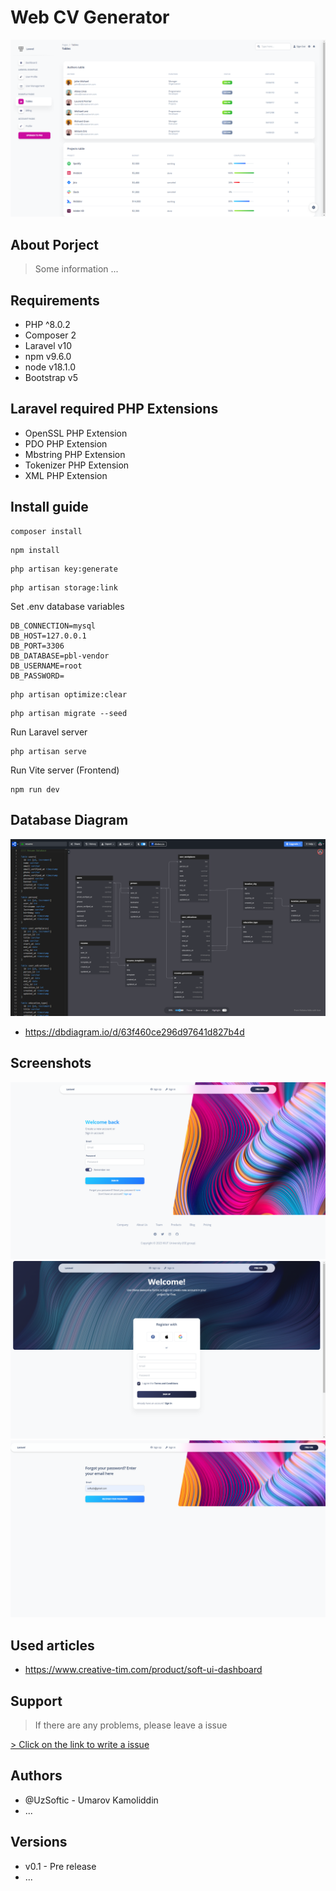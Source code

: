 # Web CV Generator

![Screen 1](.github/images/screen-1.png)

## About Porject
> Some information ...

## Requirements
- PHP ^8.0.2
- Composer 2
- Laravel v10
- npm v9.6.0
- node v18.1.0
- Bootstrap v5

## Laravel required PHP Extensions
- OpenSSL PHP Extension
- PDO PHP Extension
- Mbstring PHP Extension
- Tokenizer PHP Extension
- XML PHP Extension

## Install guide

```shell
composer install
```

```shell
npm install
```

```shell
php artisan key:generate
```

```shell
php artisan storage:link
```

Set .env database variables
```dotenv
DB_CONNECTION=mysql
DB_HOST=127.0.0.1
DB_PORT=3306
DB_DATABASE=pbl-vendor
DB_USERNAME=root
DB_PASSWORD=
```

```shell
php artisan optimize:clear
```

```shell
php artisan migrate --seed
```

Run Laravel server
```shell
php artisan serve
```

Run Vite server (Frontend)
```shell
npm run dev
```

## Database Diagram
![Database](.github/images/database.png)
- https://dbdiagram.io/d/63f460ce296d97641d827b4d

## Screenshots
![Login Page](.github/images/login.png)
![Register Page](.github/images/register.png)
![Forgot Page](.github/images/forgot.png)


## Used articles
- https://www.creative-tim.com/product/soft-ui-dashboard

## Support
> If there are any problems, please leave a issue
>
[ > Click on the link to write a issue](https://github.com/KIUT-Projects/web-cv-generator/issues)

## Authors
- @UzSoftic - Umarov Kamoliddin
- ...

## Versions
- v0.1 - Pre release
- ...

